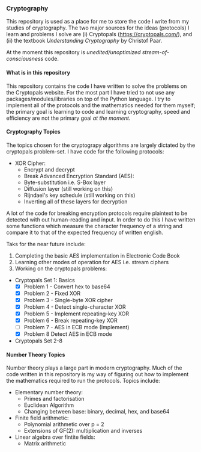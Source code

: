 ### Cryptography

This repository is used as a place for me to store the code I write from my studies of cryptography. The two major sources for the ideas (protocols) I learn and problems I solve are (i) Cryptopals (https://cryptopals.com/), and (ii) the textbook *Understanding Cryptography* by Christof Paar.

At the moment this repository is *unedited/unoptimized stream-of-consciousness* code. 

#### What is in this repository

This repository contains the code I have written to solve the problems on the Cryptopals website. For the most part I have tried to not use any packages/modules/libraries on top of the Python language. I try to implement all of the protocols and the mathematics needed for them myself; the primary goal is learning to code and learning cryptography, speed and efficiency are not the primary goal *at the moment*.

#### Cryptography Topics

The topics chosen for the cryptograpy algorithms are largely dictated by the cryptopals problem-set. I have code for the following protocols: 

- XOR Cipher:
  - Encrypt and decrypt
  - Break
Advanced Encryption Standard (AES):
  - Byte-substitution i.e. S-Box layer
  - Diffusion layer (still working on this)
  - Rijndael's key schedule (still working on this)
  - Inverting all of these layers for decryption
  
A lot of the code for breaking encryption protocols require plaintext to be detected with out human-reading and input. In order to do this I have written some functions which measure the character frequency of a string and compare it to that of the expected frequency of written english. 

Taks for the near future include: 
1. Completing the basic AES implementation in Electronic Code Book
2. Learning other modes of operation for AES i.e. stream ciphers
3. Working on the cryptopals problems: 
  - Cryptopals Set 1: Basics
    - [x] Problem 1 - Convert hex to base64
    - [x] Problem 2 - Fixed XOR
    - [x] Problem 3 - Single-byte XOR cipher
    - [x] Problem 4 - Detect single-character XOR
    - [x] Problem 5 - Implement repeating-key XOR
    - [x] Problem 6 - Break repeating-key XOR
    - [ ] Problem 7 - AES in ECB mode (Implement)
    - [x] Problem 8 Detect AES in ECB mode
   - Cryptopals Set 2-8

#### Number Theory Topics 

Number theory plays a large part in modern cryptography. Much of the code written in this repository is my way of figuring out how to implement the mathematics required to run the protocols. Topics include: 

- Elementary number theory:
  - Primes and factorisation
  - Euclidean Algorithm
  - Changing between base: binary, decimal, hex, and base64
- Finite field arithmetic:
  - Polynomial arithmetic over p = 2
  - Extensions of GF(2): multiplication and inverses
- Linear algebra over fintite fields:
  - Matrix arithmetic




